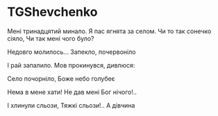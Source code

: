 # TGShevchenko

Мені тринадцятий минало.
Я пас ягнята за селом.
Чи то так сонечко сіяло,
Чи так мені чого було?

Недовго молилось...
Запекло, почервоніло

І рай запалило.
Мов прокинувся, дивлюся:

Село почорніло,
Боже небо голубеє

Нема в мене хати!
Не дав мені Бог нічого!..

І хлинули сльози,
Тяжкі сльози!.. А дівчина
